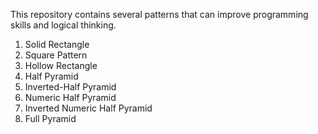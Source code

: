 This repository contains several patterns that can improve programming skills and logical thinking.

1. Solid Rectangle
2. Square Pattern
3. Hollow Rectangle
4. Half Pyramid
5. Inverted-Half Pyramid
6. Numeric Half Pyramid
7. Inverted Numeric Half Pyramid
8. Full Pyramid
